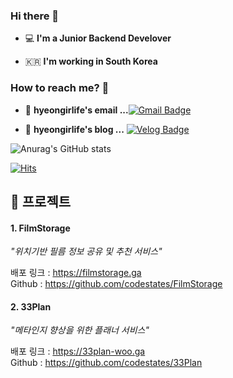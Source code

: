 ### Hi there 👋   

 - 💻   **I'm a Junior Backend Develover**    

 - 🇰🇷  **I'm working in South Korea**

### How to reach me? 🤔

- 📮  **hyeongirlife's email ...**[![Gmail Badge](https://img.shields.io/badge/Gmail-d14836?style=flat-square&logo=Gmail&logoColor=white&link=mailto:leehyeongul@gmail.com)](mailto:fomagran6@gmail.com)

- 📒  **hyeongirlife's blog ...** [![Velog Badge](http://img.shields.io/badge/-Tech%20blog-black?style=flat-square&logo=notion&logoColor=white&link=https://www.notion.so/78716380afe242449bfb027d36143836?v=03408d46b35e48eda33f4b882e111a06/)](https://www.notion.so/78716380afe242449bfb027d36143836?v=03408d46b35e48eda33f4b882e111a06)

![Anurag's GitHub stats](https://github-readme-stats.vercel.app/api?username=LeeHyeongeol&show_icons=true&theme=great-gatsby)   

[![Hits](https://hits.seeyoufarm.com/api/count/incr/badge.svg?url=https%3A%2F%2Fgithub.com%2Ffomagran&count_bg=%2379C83D&title_bg=%23555555&icon=&icon_color=%23E7E7E7&title=hits&edge_flat=false)](https://hits.seeyoufarm.com) 

## 📖 프로젝트
#### 1. FilmStorage

_"위치기반 필름 정보 공유 및 추천 서비스"_

배포 링크 : https://filmstorage.ga</br>
Github : https://github.com/codestates/FilmStorage

#### 2. 33Plan

_"메타인지 향상을 위한 플래너 서비스"_

배포 링크 : https://33plan-woo.ga</br>
Github : https://github.com/codestates/33Plan
